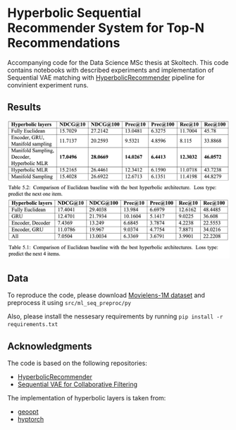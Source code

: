 # Hyperbolic Sequential Recommender System for Top-N Recommendations
Accompanying code for the Data Science MSc thesis at Skoltech.
This code contains notebooks with described experiments and implementation of Sequential VAE matching with [HyperbolicRecommender](https://github.com/evfro/HyperbolicRecommenders) pipeline for convinient experiment runs.

## Results
<p align="middle">
  <img src="assets/next_item.png" />
  <img src="assets/next_k.png"/> 
</p>


## Data
To reproduce the code, please download [Movielens-1M dataset](https://grouplens.org/datasets/movielens/1m/) and preprocess it using ```src/ml_seq_preproc/py``` 


Also, please install the nessesary requirements by running ```pip install -r requirements.txt``` 


## Acknowledgments
The code is based on the following repositories:
* [HyperbolicRecommender](https://github.com/evfro/HyperbolicRecommenders)
* [Sequential VAE for Collaborative Filtering](https://github.com/noveens/svae_cf) 

The implementation of hyperbolic layers is taken from:
* [geoopt](https://github.com/geoopt)
* [hyptorch](https://github.com/leymir/hyperbolic-image-embeddings)
